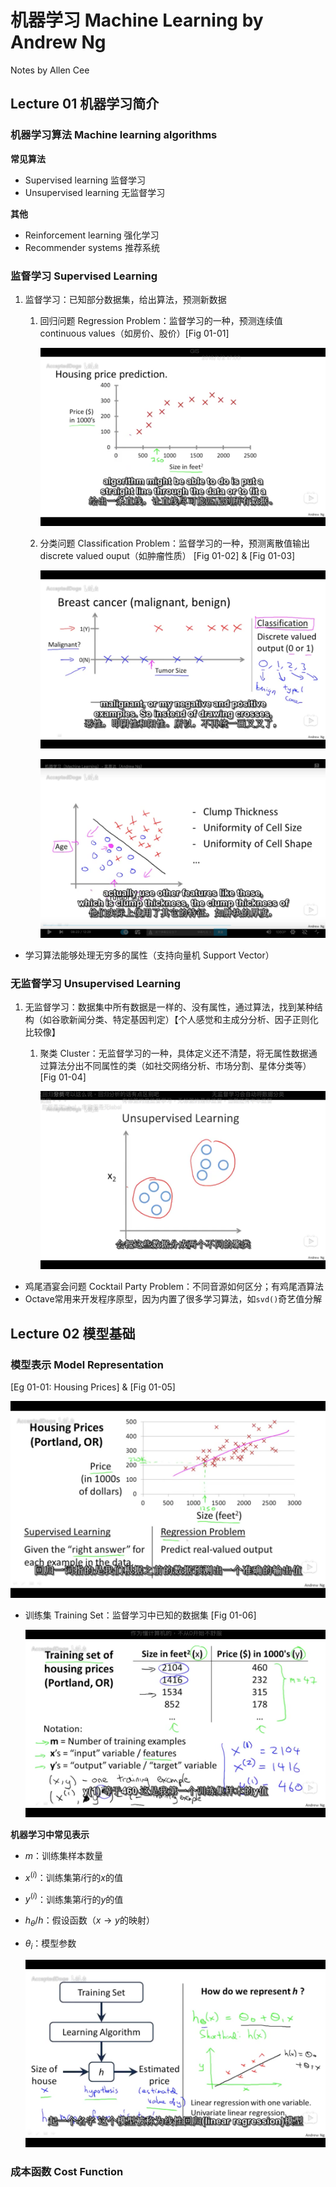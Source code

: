 # 机器学习 Machine Learning by Andrew Ng

Notes by Allen Cee

## Lecture 01 机器学习简介

### 机器学习算法 Machine learning algorithms

**常见算法**

- Supervised learning 监督学习
- Unsupervised learning 无监督学习

**其他**

- Reinforcement learning 强化学习
- Recommender systems 推荐系统

### 监督学习 Supervised Learning

1. 监督学习：已知部分数据集，给出算法，预测新数据

   1. 回归问题 Regression Problem：监督学习的一种，预测连续值 continuous values（如房价、股价）[Fig 01-01]

      ![01-01](01-01.png)

   2. 分类问题 Classification Problem：监督学习的一种，预测离散值输出 discrete valued ouput（如肿瘤性质） [Fig 01-02] & [Fig 01-03]

      ![01-02](01-02.png)

      ![01-03](01-03.png)


* 学习算法能够处理无穷多的属性（支持向量机 Support Vector）

### 无监督学习 Unsupervised Learning

1. 无监督学习：数据集中所有数据是一样的、没有属性，通过算法，找到某种结构（如谷歌新闻分类、特定基因判定）【个人感觉和主成分分析、因子正则化比较像】

   1. 聚类 Cluster：无监督学习的一种，具体定义还不清楚，将无属性数据通过算法分出不同属性的类（如社交网络分析、市场分割、星体分类等）[Fig 01-04]

      ![01-04](01-04.png)


* 鸡尾酒宴会问题 Cocktail Party Problem：不同音源如何区分；有鸡尾酒算法
* Octave常用来开发程序原型，因为内置了很多学习算法，如`svd()`奇艺值分解

## Lecture 02 模型基础

### 模型表示 Model Representation

[Eg 01-01: Housing Prices] & [Fig 01-05]

![01-05](01-05.png)



* 训练集 Training Set：监督学习中已知的数据集 [Fig 01-06]

  ![01-06](01-06.png)



**机器学习中常见表示**

* $m$：训练集样本数量

* $x^{(i)}$：训练集第$i$行的$x$的值

* $y^{(i)}$：训练集第$i$行的$y$的值

* $h_{\theta}/h$：假设函数（$x\to y$的映射）

* $\theta_i$：模型参数

  ![01-07](01-07.png) 


### 成本函数 Cost Function



